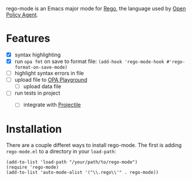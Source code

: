 rego-mode is an Emacs major mode for [Rego](https://www.openpolicyagent.org/docs/latest/policy-language/), the language used by [Open Policy Agent](https://openpolicyagent.org/).


# Features

- [x] syntax highlighting
- [x] run `opa fmt` on save to format file: `(add-hook 'rego-mode-hook #'rego-format-on-save-mode)`
- [ ] highlight syntax errors in file
- [ ] upload file to [OPA Playground](https://play.openpolicyagent.org/)
	- [ ] upload data file
- [ ] run tests in project
	- [ ] integrate with [Projectile](https://docs.projectile.mx/projectile/index.html)


# Installation

There are a couple differet ways to install rego-mode.  The first is adding `rego-mode.el` to a directory in your `load-path`:
```emacs-lisp
(add-to-list 'load-path "/your/path/to/rego-mode")
(require 'rego-mode)
(add-to-list 'auto-mode-alist '("\\.rego\\'" . rego-mode))
```

<!-- FIXME add to MELPA
You can also use one of these:

## use-package

```emacs-lisp
(use-package rego-mode
  :mode "\\.rego\\'")
```
-->
